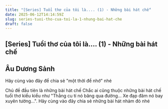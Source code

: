 ```yaml
---
title: "[Series] Tuổi thơ của tôi là.... (1) - Những bài hát chế"
date: 2025-06-12T14:14:59Z
slug: series-tuoi-tho-cua-toi-la-1-nhung-bai-hat-che
draft: false
---
```


## [Series] Tuổi thơ của tôi là.... (1) - Những bài hát chế

## Âu Dương Sảnh

Hãy cùng vào đây để chia sẻ "một thời để nhớ" nhé
 
Chủ đề đầu tiên là những bài hát chế  Chắc ai cũng thuộc những bài hát chế tuổi thơ kiểu kiểu như "Thằng cu tí nó băng qua đường... Xe đạp đâm nó bay xuyên tường...". Hãy cùng vào đây chia sẻ những bài hát nhảm đó nhé